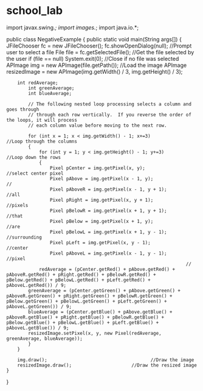 # school_lab

import javax.swing.*;
import images.*;
import java.io.*;

public class NegativeExample
{
	public static void main(String args[])
	{
		JFileChooser fc = new JFileChooser();
		fc.showOpenDialog(null);							//Prompt user to select a file
		File file = fc.getSelectedFile();					//Get the file selected by the user
		if (file == null)
			System.exit(0);									//Close if no file was selected
		APImage img = new APImage(file.getPath());	//Load the image
		APImage resizedImage = new APImage(img.getWidth() / 3, img.getHeight() / 3);

		int redAverage;
      		int greenAverage;
      		int blueAverage;
   
      		// The following nested loop processing selects a column and goes through 
      		// through each row vertically.  If you reverse the order of the loops, it will process
      		// each column value before moving to the next row.
      
      		for (int x = 1; x < img.getWidth() - 1; x+=3)			          //Loop through the columns
			{  
				for (int y = 1; y < img.getHeight() - 1; y+=3)		          //Loop down the rows 
				{
            		Pixel pCenter = img.getPixel(x, y);                       //select center pixel
            		Pixel pAbove = img.getPixel(x - 1, y);                    //
            		Pixel pAboveR = img.getPixel(x - 1, y + 1);               //all
            		Pixel pRight = img.getPixel(x, y + 1);                    //pixels
            		Pixel pBelowR = img.getPixel(x + 1, y + 1);               //that
            		Pixel pBelow = img.getPixel(x + 1, y);                    //are
            		Pixel pBelowL = img.getPixel(x + 1, y - 1);               //surrounding
            		Pixel pLeft = img.getPixel(x, y - 1);                     //center
            		Pixel pAboveL = img.getPixel(x - 1, y - 1); 			       //pixel
                                                                      //
         		redAverage = (pCenter.getRed() + pAbove.getRed() + pAboveR.getRed() + pRight.getRed() + pBelowR.getRed() + pBelow.getRed() + pBelowL.getRed() + pLeft.getRed() + pAboveL.getRed()) / 9;
			greenAverage = (pCenter.getGreen() + pAbove.getGreen() + pAboveR.getGreen() + pRight.getGreen() + pBelowR.getGreen() + pBelow.getGreen() + pBelowL.getGreen() + pLeft.getGreen() + pAboveL.getGreen()) / 9;
			blueAverage = (pCenter.getBlue() + pAbove.getBlue() + pAboveR.getBlue() + pRight.getBlue() + pBelowR.getBlue() + pBelow.getBlue() + pBelowL.getBlue() + pLeft.getBlue() + pAboveL.getBlue()) / 9;
			resizedImage.setPixel(x, y, new Pixel(redAverage, greenAverage, blueAverage));
			}
		}
		
		img.draw();								         //Draw the image
		resizedImage.draw();                      //Draw the resized image
	}
}
